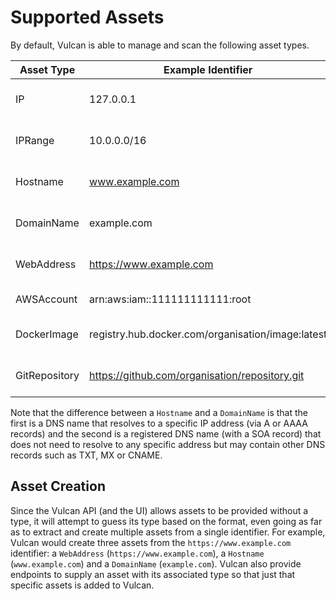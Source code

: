 # Supported Assets

By default, Vulcan is able to manage and scan the following asset types.

| Asset Type    | Example Identifier                                | Use Cases                           |
|---------------|---------------------------------------------------|-------------------------------------|
| IP            |                                         127.0.0.1 | Exposed and vulnerable services.    |
| IPRange       |                                       10.0.0.0/16 | Exposed and vulnerable services.    |
| Hostname      |                                   www.example.com | Exposed and vulnerable services.    |
| DomainName    |                                       example.com | Phishing prevention and takeover.   |
| WebAddress    |                           https://www.example.com | Web application scanning and leaks. |
| AWSAccount    |                    arn:aws:iam::111111111111:root | Security misconfiguration.          |
| DockerImage   | registry.hub.docker.com/organisation/image:latest | Vulnerable libraries and packages.  |
| GitRepository |    https://github.com/organisation/repository.git | Vulnerable libraries and secrets.   |

Note that the difference between a `Hostname` and a `DomainName` is that the first is a DNS name that resolves to a specific IP address (via A or AAAA records) and the second is a registered DNS name (with a SOA record) that does not need to resolve to any specific address but may contain other DNS records such as TXT, MX or CNAME.

## Asset Creation

Since the Vulcan API (and the UI) allows assets to be provided without a type, it will attempt to guess its type based on the format, even going as far as to extract and create multiple assets from a single identifier. For example, Vulcan would create three assets from the `https://www.example.com` identifier: a `WebAddress` (`https://www.example.com`), a `Hostname` (`www.example.com`) and a `DomainName` (`example.com`). Vulcan also provide endpoints to supply an asset with its associated type so that just that specific assets is added to Vulcan.
